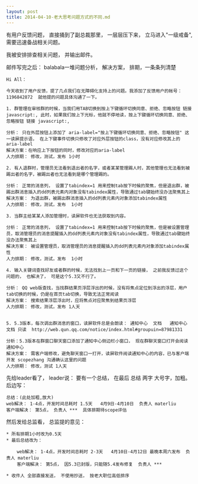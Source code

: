 ```yaml
---
layout: post
title: 2014-04-10-老大思考问题方式的不同.md
---
```


有用户反馈问题， 直接捅到了副总裁那里， 一层层压下来， 立马进入"一级戒备", 需要迅速备战相关问题。

我被安排排查相关问题， 并输出邮件。

邮件写完之后：
    balabala一堆问题分析， 解决方案， 排期，一条条列清楚

    Hi All：

    今天收到了用户反馈，提了几点我们在无障碍化支持上的问题。我添加了反馈用户的帐号： 1196842872  就他提的问题具体沟通了一下。

    1. 群管理在审核群的时候，当我们用TAB切换到按上下键循环切换同意、拒绝、忽略按钮 链接 javascript:, 此时，如果我们按上下光标，他就不停地读，按上下键循环切换同意、拒绝、忽略按钮 链接 javascript:,

    分析： 只在外层按钮上添加了 aria-label="按上下键循环切换同意、拒绝、忽略按钮" 这一读屏提示语， 在上下键事件切换只修改了对应外层按钮的class，没有对应修改其上的aria-label
    解决方案：在响应上下按钮的同时，修改对应的aria-label
    人力排期： 修改，测试，发布 1小时

    2. 有人退群时，管理员无法看到退出者的名字，或者某某管理踢人时，其他管理也无法看到被踢出者的名字，被踢出者也无法看到是哪个管理踢的。

    分析： 正常的消息列， 设置了tabindex=1 用来控制tab按下时候的聚焦，但是退出群，被踢出群消息插入的dd列表元素内对象没有tabindex属性，导致通过tab键始终没办法聚焦其上
    解决方案： 为退出群，被踢出群消息插入的dd列表元素内对象添加tabindex属性
    人力排期： 修改，测试，发布  1小时

    3. 当群主给某某人添加管理时，读屏软件也无法获取到内容。

    分析： 正常的消息列， 设置了tabindex=1 用来控制tab按下时候的聚焦，但是被设置管理员，取消管理员的消息提醒插入的dd列表元素内对象没有tabindex属性，导致通过tab键始终没办法聚焦其上
    解决方案： 被设置管理员，取消管理员的消息提醒插入的dd列表元素内对象添加tabindex属性
    人力排期： 修改，测试，发布  1小时

    4. 输入关键词查找好友或者群的时候，无法找到上一页和下一页的链接， 之前我反馈过这个问题的， 也解决了， 可是这个5.3又不行了。

    分析： QQ web版查找，当找群结果页浮层浮出的时候，没有将焦点定位到浮出的浮层，用户tab切换的时候，仍是在首页tab切换，导致无法正常阅读
    解决方案： 搜索结果浮层浮出时，应将焦点对应聚焦到结果页浮层
    人力排期： 修改，测试，发布 1人天


    5. 5.3版本，每次调出群消息的窗口，读屏软件总是会朗读： 通知中心  文档   通知中心 文档 只读  http://web.qun.qq.com/notice/index.html#groupuin=87981331

    分析：5.3版本在群窗口聊天窗口添加了通知中心侧边栏小窗口， 现在群聊天窗口打开会阅读通知中心
    解决方案： 需客户端修改，避免聊天窗口一打开，读屏软件阅读通知中心的内容，已与客户端开发 scopezhang 沟通确认这里的问题
    人力排期： 修改，测试 1人天



先给leader看了， leader说： 要有一个总结， 在最后 总结 两字 大号字，加粗。
后边写：

    总结：(此处加粗,放大)
    web解决： 1-4点，开发时间总耗时 1.5天   4月9日-4月10日  负责人 materliu
    客户端解决： 第5点， 负责人 ***  具体排期待scope评估


然后发给总监看， 总监提的意见：

    * 所有排期1小时改为0.5天
    * 最后总结改为：

        web解决： 1-4点，开发时间总耗时 2-3天   4月10日-4月12日 最晚本周六发布  负责人 materliu
        客户端解决： 第5点， 因5.3已封版，只能随5.4发布修复  负责人 ***

    * 收件人 全部直接发送， 不使用抄送， 按老大职位高低排序


